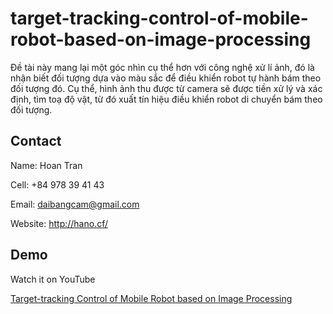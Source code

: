 # target-tracking-control-of-mobile-robot-based-on-image-processing
 
 Đề tài này mang lại một góc nhìn cụ thể hơn với công nghệ xử lí ảnh, đó là nhận biết đối tượng dựa vào màu sắc để điều khiển robot tự hành bám theo đối tượng đó. Cụ thể, hình ảnh thu được từ camera sẽ được tiền xử lý và xác định, tìm toạ độ vật, từ đó xuất tín hiệu điều khiển robot di chuyển bám theo đối tượng.
 
## Contact

Name: Hoan Tran

Cell: +84 978 39 41 43

Email: daibangcam@gmail.com

Website: http://hano.cf/

## Demo

Watch it on YouTube 

[Target-tracking Control of Mobile Robot based on Image Processing](https://youtu.be/QdkeZLnLBHQ)